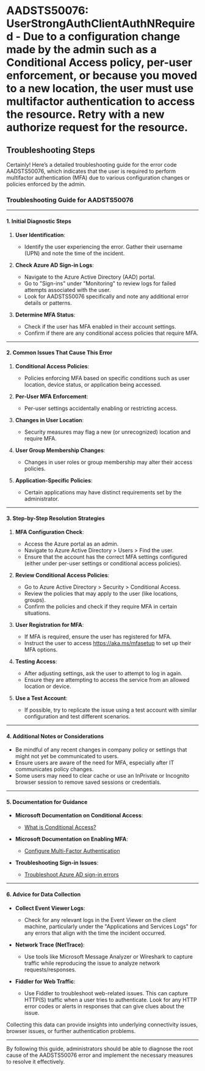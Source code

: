 # AADSTS50076: UserStrongAuthClientAuthNRequired - Due to a configuration change made by the admin such as a Conditional Access policy, per-user enforcement, or because you moved to a new location, the user must use multifactor authentication to access the resource. Retry with a new authorize request for the resource.


## Troubleshooting Steps
Certainly! Here’s a detailed troubleshooting guide for the error code AADSTS50076, which indicates that the user is required to perform multifactor authentication (MFA) due to various configuration changes or policies enforced by the admin.

### Troubleshooting Guide for AADSTS50076

---

#### **1. Initial Diagnostic Steps**

1. **User Identification**:
   - Identify the user experiencing the error. Gather their username (UPN) and note the time of the incident.

2. **Check Azure AD Sign-in Logs**:
   - Navigate to the Azure Active Directory (AAD) portal.
   - Go to "Sign-ins" under "Monitoring" to review logs for failed attempts associated with the user.
   - Look for AADSTS50076 specifically and note any additional error details or patterns.

3. **Determine MFA Status**:
   - Check if the user has MFA enabled in their account settings.
   - Confirm if there are any conditional access policies that require MFA.

---

#### **2. Common Issues That Cause This Error**

1. **Conditional Access Policies**:
   - Policies enforcing MFA based on specific conditions such as user location, device status, or application being accessed.

2. **Per-User MFA Enforcement**:
   - Per-user settings accidentally enabling or restricting access.

3. **Changes in User Location**:
   - Security measures may flag a new (or unrecognized) location and require MFA.

4. **User Group Membership Changes**:
   - Changes in user roles or group membership may alter their access policies.

5. **Application-Specific Policies**:
   - Certain applications may have distinct requirements set by the administrator.

---

#### **3. Step-by-Step Resolution Strategies**

1. **MFA Configuration Check**:
   - Access the Azure portal as an admin.
   - Navigate to Azure Active Directory > Users > Find the user.
   - Ensure that the account has the correct MFA settings configured (either under per-user settings or conditional access policies).

2. **Review Conditional Access Policies**:
   - Go to Azure Active Directory > Security > Conditional Access.
   - Review the policies that may apply to the user (like locations, groups).
   - Confirm the policies and check if they require MFA in certain situations.

3. **User Registration for MFA**:
   - If MFA is required, ensure the user has registered for MFA.
   - Instruct the user to access https://aka.ms/mfasetup to set up their MFA options.

4. **Testing Access**:
   - After adjusting settings, ask the user to attempt to log in again.
   - Ensure they are attempting to access the service from an allowed location or device.

5. **Use a Test Account**:
   - If possible, try to replicate the issue using a test account with similar configuration and test different scenarios.

---

#### **4. Additional Notes or Considerations**

- Be mindful of any recent changes in company policy or settings that might not yet be communicated to users.
- Ensure users are aware of the need for MFA, especially after IT communicates policy changes.
- Some users may need to clear cache or use an InPrivate or Incognito browser session to remove saved sessions or credentials.

---

#### **5. Documentation for Guidance**

- **Microsoft Documentation on Conditional Access**: 
   - [What is Conditional Access?](https://docs.microsoft.com/en-us/azure/active-directory/conditional-access/overview)
   
- **Microsoft Documentation on Enabling MFA**: 
   - [Configure Multi-Factor Authentication](https://docs.microsoft.com/en-us/azure/active-directory/user-help/multi-factor-authentication-end-user)

- **Troubleshooting Sign-in Issues**: 
   - [Troubleshoot Azure AD sign-in errors](https://docs.microsoft.com/en-us/azure/active-directory/enterprise-users/groups/groups-issues)

---

#### **6. Advice for Data Collection**

- **Collect Event Viewer Logs**:
   - Check for any relevant logs in the Event Viewer on the client machine, particularly under the "Applications and Services Logs" for any errors that align with the time the incident occurred.

- **Network Trace (NetTrace)**:
   - Use tools like Microsoft Message Analyzer or Wireshark to capture traffic while reproducing the issue to analyze network requests/responses.

- **Fiddler for Web Traffic**:
   - Use Fiddler to troubleshoot web-related issues. This can capture HTTP(S) traffic when a user tries to authenticate. Look for any HTTP error codes or alerts in responses that can give clues about the issue.

Collecting this data can provide insights into underlying connectivity issues, browser issues, or further authentication problems.

--- 

By following this guide, administrators should be able to diagnose the root cause of the AADSTS50076 error and implement the necessary measures to resolve it effectively.